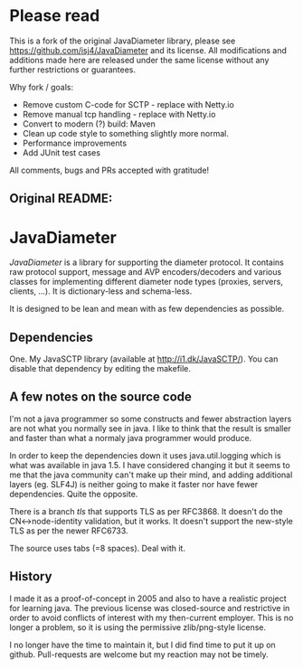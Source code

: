 # Please read #
This is a fork of the original JavaDiameter library, please see https://github.com/isj4/JavaDiameter and its license. All modifications and additions made here are released under the same license without any further restrictions or guarantees.

Why fork / goals:

 - Remove custom C-code for SCTP - replace with Netty.io
 - Remove manual tcp handling - replace with Netty.io
 - Convert to modern (?) build: Maven
 - Clean up code style to something slightly more normal.
 - Performance improvements
 - Add JUnit test cases

All comments, bugs and PRs accepted with gratitude! 

Original README:
----------------

# JavaDiameter #

_JavaDiameter_ is a library for supporting the diameter protocol. It contains raw protocol support, message and AVP encoders/decoders and various classes for implementing different diameter node types (proxies, servers, clients, ...). It is dictionary-less and schema-less.

It is designed to be lean and mean with as few dependencies as possible.

## Dependencies ##
One. My JavaSCTP library (available at http://i1.dk/JavaSCTP/). You can disable that dependency by editing the makefile.

## A few notes on the source code ##
I'm not a java programmer so some constructs and fewer abstraction layers are not what you normally see in java. I like to think that the result is smaller and faster than what a normaly java programmer would produce.

In order to keep the dependencies down it uses java.util.logging which is what was available in java 1.5. I have considered changing it but it seems to me that the java community can't make up their mind, and adding additional layers (eg. SLF4J) is neither going to make it faster nor have fewer dependencies. Quite the opposite.

There is a branch _tls_ that supports TLS as per RFC3868. It doesn't do the CN<->node-identity validation, but it works. It doesn't support the new-style TLS as per the newer RFC6733.

The source uses tabs (=8 spaces). Deal with it.

## History ##
I made it as a proof-of-concept in 2005 and also to have a realistic project for learning java. The previous license was closed-source and restrictive in order to avoid conflicts of interest with my then-current employer. This is no longer a problem, so it is using the permissive zlib/png-style license.

I no longer have the time to maintain it, but I did find time to put it up on github. Pull-requests are welcome but my reaction may not be timely.
